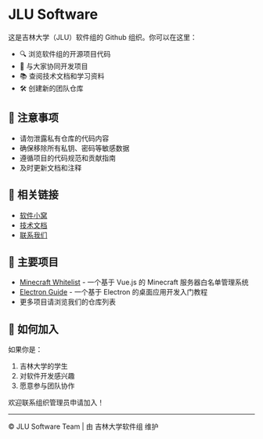 # JLU Software

这是吉林大学（JLU）软件组的 Github 组织。你可以在这里：

- 🔍 浏览软件组的开源项目代码
- 🤝 与大家协同开发项目
- 📚 查阅技术文档和学习资料
- 🛠️ 创建新的团队仓库

## 📢 注意事项

- 请勿泄露私有仓库的代码内容
- 确保移除所有私钥、密码等敏感数据
- 遵循项目的代码规范和贡献指南
- 及时更新文档和注释

## 🔗 相关链接

- [软件小窝](软件组的官方网站链接)
- [技术文档](Wiki或文档链接)
- [联系我们](联系方式)

## 🌟 主要项目

- [Minecraft Whitelist](https://github.com/MoonWX/vue-mcwhitelist) - 一个基于 Vue.js 的 Minecraft 服务器白名单管理系统
- [Electron Guide](https://github.com/ZoneHerobrine/electron_basic_teach) - 一个基于 Electron 的桌面应用开发入门教程
- 更多项目请浏览我们的仓库列表

## 👥 如何加入

如果你是：

1. 吉林大学的学生
2. 对软件开发感兴趣
3. 愿意参与团队协作

欢迎联系组织管理员申请加入！

---
©️ JLU Software Team | 由 吉林大学软件组 维护
